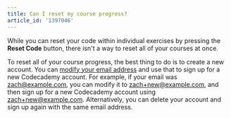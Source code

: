 ```yaml
---
title: Can I reset my course progress?
article_id: '1397046'
---
```

While you can reset your code within individual exercises by pressing the **Reset Code** button, there isn't a way to reset all of your courses at once.

To reset all of your course progress, the best thing to do is to create a new account. You can [modify your email address](http://gmailblog.blogspot.com/2008/03/2-hidden-ways-to-get-more-from-your.html) and use that to sign up for a new Codecademy account. For example, if your email was zach@example.com, you can modify it to zach+new@example.com, and then sign up for a new Codecademy account using zach+new@example.com. Alternatively, you can delete your account and sign up again with the same email address.
